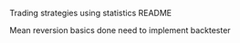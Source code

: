 Trading strategies using statistics README

Mean reversion basics done need to implement backtester
